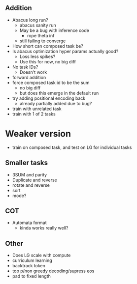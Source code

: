 ## Addition
- Abacus long run?
  - abacus sanity run
  - May be a bug with inference code
    - rope theta inf 
  - still failing to converge
- How short can composed task be? 
- Is abacus optimization hyper params actually good?
  - Loss less spikes? 
  - Use this for now, no big diff
- No task IDs? 
  - Doesn't work
- forward addition
- force composed task id to be the sum
  - no big diff
  - but does this emerge in the default run 
- try adding positional encoding back
  - already partially added due to bug?
- train with unrelated task
- train with 1 of 2 tasks

# Weaker version
- train on composed task, and test on LG for individual tasks

## Smaller tasks
- 3SUM and parity
- Duplicate and reverse
- rotate and reverse
- sort
- mode?

## COT
- Automata format
  - kinda works really well?

## Other 
- Does LG scale with compute
- curriculum learning
- backtrack token
- top p/non greedy decoding/supress eos
- pad to fixed length

